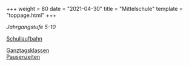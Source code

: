 +++
weight = 80
date = "2021-04-30"
title = "Mittelschule"
template = "toppage.html"
+++

_Jahrgangstufe 5-10_
<div class="gallery" style="display: block;">
<a href="/images/schullaufbahn-mittelschule.png">
Schullaufbahn
</a>
</div>

[Ganztagsklassen](/Schullebenseiten/ganztagsklassen/)   
[Pausenzeiten](/Schullebenseiten/pausenzeiten)


